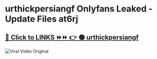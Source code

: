 
 # urthickpersiangf Onlyfans Leaked - Update Files at6rj

## <h2><a href="https://clipsfans.com/urthickpersiangf&ref=git">🔗 Click to LINKS ⏩⏩ 👉 🟢 urthickpersiangf </a></h2>

<a href="https://clipsfans.com/urthickpersiangf&ref=git" rel="nofollow" data-target="animated-image.originalLink"><img src="https://i.ibb.co.com/xMMVF88/686577567.gif" alt="Viral Video Original" style="max-width: 100%; display: inline-block;" data-target="animated-image.originalImage"></a>


